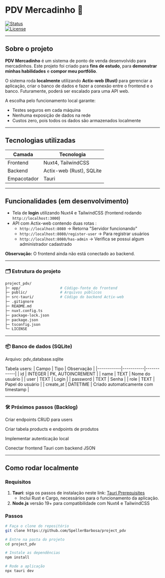# PDV Mercadinho 🛒

[![Status](https://img.shields.io/badge/status-em%20desenvolvimento-yellow)](https://github.com/SpellerBarbosa/project_pdv)  
[![License](https://img.shields.io/badge/license-MIT-blue)](LICENSE)

---

## Sobre o projeto

**PDV Mercadinho** é um sistema de ponto de venda desenvolvido para mercadinhos. Este projeto foi criado para **fins de estudo**, para **demonstrar minhas habilidades** e **compor meu portfólio**.

O sistema roda **localmente** utilizando **Actix-web (Rust)** para gerenciar a aplicação, criar o banco de dados e fazer a conexão entre o frontend e o banco. Futuramente, poderá ser escalado para uma API web.

A escolha pelo funcionamento local garante:

- Testes seguros em cada máquina
- Nenhuma exposição de dados na rede
- Custos zero, pois todos os dados são armazenados localmente

---

## Tecnologias utilizadas

| Camada       | Tecnologia                 |
|--------------|----------------------------|
| Frontend     | Nuxt4, TailwindCSS         |
| Backend      | Actix-web (Rust), SQLite   |
| Empacotador  | Tauri                      |

---

## Funcionalidades (em desenvolvimento)

- Tela de **login** utilizando Nuxt4 e TailwindCSS (frontend rodando `http://localhost:3000`)
- API com Actix-web contendo duas rotas :
  - `http://localhost:8080` → Retorna "Servidor funcionando"
  - `http://localhost:8080/register-user` → Para registrar usuários
  - `http://localhost:8080/has-admin` → Verifica se possui algum administrador cadastrado

**Observação:** O frontend ainda não está conectado ao backend.

---
### 🗂 Estrutura do projeto
``` bash
project_pdv/
├─ app/                  # Código-fonte do frontend
├─ public/               # Arquivos públicos
├─ src-tauri/            # Código do backend Actix-web
├─ .gitignore
├─ README.md
├─ nuxt.config.ts
├─ package-lock.json
├─ package.json
├─ tsconfig.json
└─ LICENSE

 ```
 ---

### 📦 Banco de dados (SQLite)

Arquivo: pdv_database.sqlite

Tabela users:
| Campo | Tipo | Observação |
|------------|-----------|------------|
| id | INTEGER | PK, AUTOINCREMENT |
| name | TEXT | Nome do usuário |
| user | TEXT | Login |
| password | TEXT | Senha |
| role | TEXT | Papel do usuário |
| create_at | DATETIME | Criado automaticamente com timestamp |

---

### 🛠 Próximos passos (Backlog)

Criar endpoints CRUD para users

Criar tabela products e endpoints de produtos

Implementar autenticação local

Conectar frontend Tauri com backend JSON

---

## Como rodar localmente

### Requisitos

1. **Tauri**: siga os passos de instalação neste link: [Tauri Prerequisites](https://v2.tauri.app/start/prerequisites)
   - Inclui Rust e Cargo, necessários para o funcionamento da aplicação.
2. **Node.js** versão 19+ para compatibilidade com Nuxt4 e TailwindCSS

### Passos

```bash
# Faça o clone do repositório
git clone https://github.com/SpellerBarbosa/project_pdv

# Entre na pasta do projeto
cd project_pdv

# Instale as dependências
npm install

# Rode a aplicação
npx tauri dev
